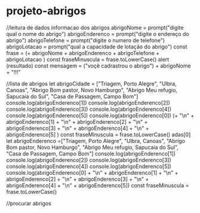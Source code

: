 # projeto-abrigos
//leitura de dados informacao dos abrigos
abrigoNome = prompt("digite qual o nome do abrigo")
abrigoEnderenco = prompt("digite o endereço do abrigo")
abrigoTelefone = prompt("digite o numero de telefone")
abrigoLotacao = prompt("qual a capacidade de lotação do abrigo")
const frase = (+ abrigoNome + abrigoEnderenco + abrigoTelefone + abrigoLotacao ) 
const fraseMinuscula = frase.toLowerCase()
alert (resultado)
const mensagem = ("voçê cadrastrou o abrigo") + abrigoNome + "!!!"

//lista de abrigos
let abrigoCidade = ["Triagem, Porto Alegre", "Ulbra, Canoas", "Abrigo Bom pastor, Novo Hamburgo", "Abrigo Meu refugio, Sapucaia do Sul", "Casa de Passagem, Campo Bom"]
console.log(abrigoEnderenco[1])
console.log(abrigoEnderenco[2])
console.log(abrigoEnderenco[3])
console.log(abrigoEnderenco[4])
console.log(abrigoEnderenco[5])
console.log(abrigoEnderenco[0]) (+ "\n" + abrigoEnderenco[1] + "\n" + abrigoEnderenco[2] + "\n" + abrigoEnderenco[3]  + "\n" + abrigoEnderenco[4] + "\n" + abrigoEnderenco[5] )
const fraseMinuscula = frase.toLowerCase()
adas[0]
let abrigoEnderenco =["Triagem, Porto Alegre", "Ulbra, Canoas", "Abrigo Bom pastor, Novo Hamburgo", "Abrigo Meu refugio, Sapucaia do Sul", "Casa de Passagem, Campo Bom"]
console.log(abrigoEnderenco[1])
console.log(abrigoEnderenco[2])
console.log(abrigoEnderenco[3])
console.log(abrigoEnderenco[4])
console.log(abrigoEnderenco[5])
console.log(abrigoEnderenco[0] + "\n" + abrigoEnderenco[1] + "\n" + abrigoEnderenco[2] + "\n" + abrigoEnderenco[3] + "\n" + abrigoEnderenco[4] + "\n" + abrigoEnderenco[5])
const fraseMinuscula = frase.toLowerCase()

//procurar abrigos
